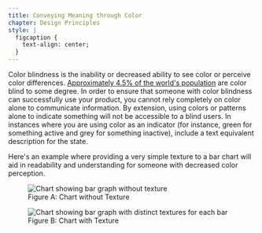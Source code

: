 ```yaml
---
title: Conveying Meaning through Color
chapter: Design Principles
style: |
  figcaption {
    text-align: center;
  }
---
```

Color blindness is the inability or decreased ability to see color or perceive 
color differences. [Approximately 4.5% of the world's 
population](https://nei.nih.gov/health/color_blindness/facts_about) are color 
blind to some degree. In order to ensure that someone with color blindness can 
successfully use your product, you cannot rely completely on color alone to 
communicate information. By extension, using colors or patterns alone to 
indicate something will not be accessible to a blind users. In instances where 
you are using color as an indicator (for instance, green for something active 
and grey for something inactive), include a text equivalent description for the 
state.

Here's an example where providing a very simple texture to a bar chart will aid in readability and understanding for someone with decreased color perception.

<figure>
  <img src="./images/color-meaning-solid.png" alt="Chart showing bar graph without texture">
  <figcaption>Figure A: Chart without Texture</figcaption>
</figure>

<figure>
  <img src="./images/color-meaning-texture.png" alt="Chart showing bar graph with distinct textures for each bar">
  <figcaption>Figure B: Chart with Texture </figcaption>
</figure>
